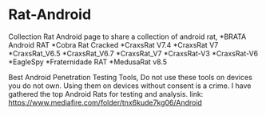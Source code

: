 # Rat-Android
Collection Rat Android
page to share a collection of android rat,
*BRATA Android RAT
*Cobra Rat Cracked
*CraxsRat V7.4
*CraxsRat V7
*CraxsRat_V6.5
*CraxsRat_V6.7
*CraxsRat_V7
*CraxsRat-V3
*CraxsRat-V6
*EagleSpy
*Fraternidade RAT
*MedusaRat v8.5

Best Android Penetration Testing Tools, Do not use these tools on devices you do not own. Using them on devices without consent is a crime. I have gathered the top Android Rats for testing and analysis.
link: https://www.mediafire.com/folder/tnx6kude7kg06/Android
